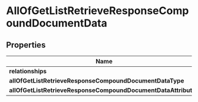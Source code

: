 # AllOfGetListRetrieveResponseCompoundDocumentData

## Properties
Name | Type | Description | Notes
------------ | ------------- | ------------- | -------------
**relationships** | **Object** |  |  [optional]
**allOfGetListRetrieveResponseCompoundDocumentDataType** | [**ListEnum**](ListEnum.md) |  |  [optional]
**allOfGetListRetrieveResponseCompoundDocumentDataAttributes** | **Object** |  |  [optional]
